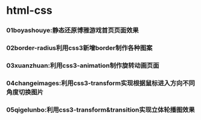 # html-css
### 01boyashouye:静态还原博雅游戏首页页面效果
### 02border-radius利用css3新增border制作各种图案
### 03xuanzhuan:利用css3-animation制作旋转动画页面
### 04changeimages:利用css3-transform实现根据鼠标进入方向不同角度切换图片
### 05qigelunbo:利用css3-transform&transition实现立体轮播图效果